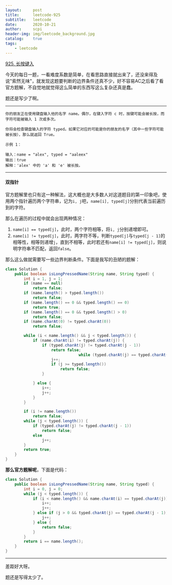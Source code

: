 ```yaml
---
layout:     post
title:      leetcode-925
subtitle:   leetcode
date:       2020-10-21
author:     scpi
header-img: img/leetcode_background.jpg
catalog:	true
tags:
    - leetcode
---
```




[925. 长按键入](https://leetcode-cn.com/problems/long-pressed-name/)

今天的每日一题，一看难度系数是简单，在看思路直接就出来了，还没来得及说"索然无味"，就发现这题要判断的边界条件还真不少，好不容易AC之后看了看官方题解，不自觉地就觉得这么简单的东西写这么复杂还真是蠢。

题还是写少了啊。

---

```
你的朋友正在使用键盘输入他的名字 name。偶尔，在键入字符 c 时，按键可能会被长按，而字符可能被输入 1 次或多次。

你将会检查键盘输入的字符 typed。如果它对应的可能是你的朋友的名字（其中一些字符可能被长按），那么就返回 True。

示例 1：

输入：name = "alex", typed = "aaleex"
输出：true
解释：'alex' 中的 'a' 和 'e' 被长按。
```

---

#### 双指针

官方题解里也只有这一种解法，这大概也是大多数人对这道题目的第一印象吧，使用两个指针遍历两个字符串，记为`i, j`吧，`name[i], typed[j]`分别代表当前遍历到的字符。

那么在遍历的过程中就会出现两种情况：

1. `name[i] == typed[j]`，此时，两个字符相等，将`i, j`分别递增即可。
2. `name[i] != typed[j]`，此时，两字符不等，判断`typed[j]`与`typed[j - 1]`的相等性，相等则递增`j`，直到不相等，此时若还有`name[i] != typed[j]`，则说明字符串不匹配，返回`false`。

那么这么做就需要写一些边界判断条件。下面是我写的丑陋的题解：

```java
class Solution {
    public boolean isLongPressedName(String name, String typed) {
        int i = 1, j = 1;
        if (name == null)
            return false;
        if (name.length() > typed.length())
            return false;
        if (name.length() == 0 && typed.length() == 0)
            return true;
        if (name.length() == 0 && typed.length() > 0)
            return false;
        if (name.charAt(0) != typed.charAt(0))
            return false;

        while (i < name.length() && j < typed.length()) {
            if (name.charAt(i) != typed.charAt(j)) {
                if (typed.charAt(j) != typed.charAt(j - 1))
                    return false;
                                while (typed.charAt(j) == typed.charAt(j - 1)) {
                    j++;
                    if (j >= typed.length())
                        return false;
                }

            } else {
                i++;
                j++;
            }
        }

        if (i != name.length())
            return false;
        while (j < typed.length()) {
            if (typed.charAt(j) != typed.charAt(j - 1))
                return false;
            else
                j++;
        }
        return true;
    }
}
```

**那么官方题解呢**，下面是代码：

```java
class Solution {
    public boolean isLongPressedName(String name, String typed) {
        int i = 0, j = 0;
        while (j < typed.length()) {
            if (i < name.length() && name.charAt(i) == typed.charAt(j)) {
                i++;
                j++;
            } else if (j > 0 && typed.charAt(j) == typed.charAt(j - 1)) {
                j++;
            } else {
                return false;
            }
        }
        return i == name.length();
    }
}
```

---

差距好大呀。

题还是写得太少了。